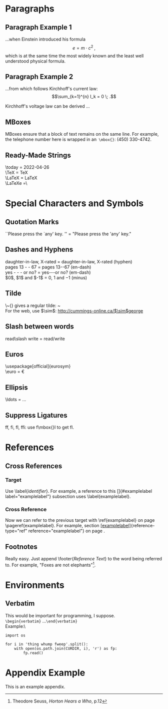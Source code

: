 # Paragraphs

## Paragraph Example 1

...when Einstein introduced his formula $$e = m \cdot c^2 \; ,$$ which
is at the same time the most widely known and the least well understood
physical formula.

## Paragraph Example 2

...from which follows Kirchhoff's current law:
$$\sum_{k=1}^{n} I_k = 0 \; .$$

Kirchhoff's voltage law can be derived ...

## MBoxes

MBoxes ensure that a block of text remains on the same line. For
example, the telephone number here is wrapped in an` \mbox{}`:
(450) 330-4742.

## Ready-Made Strings

\\today = 2022-04-26\
\\TeX = TeX\
\\LaTeX = LaTeX\
\\LaTeXe =\

# Special Characters and Symbols

## Quotation Marks

\`\`Please press the \`any\' key. \'\' = "Please press the 'any' key."

## Dashes and Hyphens

daughter-in-law, X-rated = daughter-in-law, X-rated (hyphen)\
pages 13 - - 67 = pages 13--67 (en-dash)\
yes - - - or no? = yes---or no? (em-dash)\
\$0\$, \$1\$ and \$-1\$ = $0$, $1$ and $-1$ (minus)

## Tilde

\\\~{} gives a regular tilde: \~\
For the web, use \$\\sim\$: http://cummings-online.ca/$\sim$george

## Slash between words

read\\slash write = read/write

## Euros

\\usepackage\[official\]{eurosym}\
\\euro = €

## Ellipsis

\\ldots = ...

## Suppress Ligatures

ff, fi, fl, ffi: use f\\mbox{}l to get fl.

# References

## Cross References

### Target

Use \\label{*identifier*}. For example, a reference to this
[]{#examplelabel label="examplelabel"} subsection uses
\\label{examplelabel}.

### Cross Reference

Now we can refer to the previous target with \\ref{examplelabel} on page
\\pageref{examplelabel}. For example, section
[\[examplelabel\]](#examplelabel){reference-type="ref"
reference="examplelabel"} on page .

## Footnotes

Really easy. Just append \\footer{*Reference Text*} to the word being
referred to. For example, "Foxes are not elephants"[^1].

# Environments

## Verbatim

This would be important for programming, I suppose.\
`\begin{verbatim}` ...`\end{verbatim}`\
Example:\

    import os

    for i in 'thing whump fweep'.split():
        with open(os.path.join(CURDIR, i), 'r') as fp:
            fp.read()

# Appendix Example

This is an example appendix.

[^1]: Theodore Seuss, *Horton Hears a Who*, p.12
